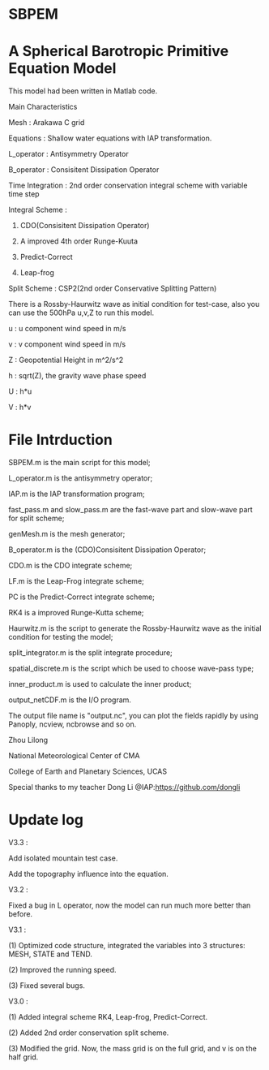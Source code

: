 # SBPEM
# A Spherical Barotropic Primitive Equation Model

This model had been written in Matlab code.

Main Characteristics

Mesh             : Arakawa C grid

Equations        : Shallow water equations with IAP transformation.

L_operator       : Antisymmetry Operator

B_operator       : Consisitent Dissipation Operator

Time Integration : 2nd order conservation integral scheme with variable time step

Integral Scheme  :

1. CDO(Consisitent Dissipation Operator)

2. A improved 4th order Runge-Kuuta

3. Predict-Correct

4. Leap-frog

Split Scheme     : CSP2(2nd order Conservative Splitting Pattern)


There is a Rossby-Haurwitz wave as initial condition for test-case, also you can use the 500hPa u,v,Z to run this model.

u : u component wind speed in m/s

v : v component wind speed in m/s

Z : Geopotential Height in m^2/s^2

h : sqrt(Z), the gravity wave phase speed

U : h\*u

V : h\*v

# File Intrduction

SBPEM.m is the main script for this model;

L_operator.m is the antisymmetry operator;

IAP.m is the IAP transformation program;

fast_pass.m and slow_pass.m are the fast-wave part and slow-wave part for split scheme;

genMesh.m is the mesh generator;

B_operator.m is the (CDO)Consisitent Dissipation Operator;

CDO.m is the CDO integrate scheme;

LF.m is the Leap-Frog integrate scheme;

PC is the Predict-Correct integrate scheme;

RK4 is a improved Runge-Kutta scheme;

Haurwitz.m is the script to generate the Rossby-Haurwitz wave as the initial condition for testing the model;

split_integrator.m is the split integrate procedure;

spatial_discrete.m is the script which be used to choose wave-pass type;

inner_product.m is used to calculate the inner product;

output_netCDF.m is the I/O program.

The output file name is "output.nc", you can plot the fields rapidly by using Panoply, ncview, ncbrowse and so on.


Zhou Lilong

National Meteorological Center of CMA

College of Earth and Planetary Sciences, UCAS

Special thanks to my teacher Dong Li @IAP:https://github.com/dongli

# Update log
V3.3 :

Add isolated mountain test case.

Add the topography influence into the equation.

V3.2 :

Fixed a bug in L operator, now the model can run much more better than before.

V3.1 :

(1) Optimized code structure, integrated the variables into 3 structures: MESH, STATE and TEND.

(2) Improved the running speed.

(3) Fixed several bugs.

V3.0 :

(1) Added integral scheme RK4, Leap-frog, Predict-Correct.

(2) Added 2nd order conservation split scheme.

(3) Modified the grid. Now, the mass grid is on the full grid, and v is on the half grid.
